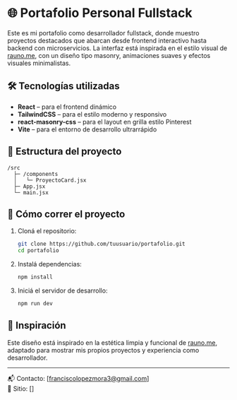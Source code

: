 # 🌐 Portafolio Personal Fullstack

Este es mi portafolio como desarrollador fullstack, donde muestro proyectos destacados que abarcan desde frontend interactivo hasta backend con microservicios. La interfaz está inspirada en el estilo visual de [rauno.me](https://rauno.me), con un diseño tipo masonry, animaciones suaves y efectos visuales minimalistas.

## 🛠️ Tecnologías utilizadas

- **React** – para el frontend dinámico
- **TailwindCSS** – para el estilo moderno y responsivo
- **react-masonry-css** – para el layout en grilla estilo Pinterest
- **Vite** – para el entorno de desarrollo ultrarrápido

## 📂 Estructura del proyecto

```
/src
  ├─ /components
  │   └─ ProyectoCard.jsx
  ├─ App.jsx
  └─ main.jsx
```

## 🚀 Cómo correr el proyecto

1. Cloná el repositorio:
   ```bash
   git clone https://github.com/tuusuario/portafolio.git
   cd portafolio
   ```

2. Instalá dependencias:
   ```bash
   npm install
   ```

3. Iniciá el servidor de desarrollo:
   ```bash
   npm run dev
   ```

## 🧠 Inspiración

Este diseño está inspirado en la estética limpia y funcional de [rauno.me](https://rauno.me), adaptado para mostrar mis propios proyectos y experiencia como desarrollador.

---

📬 Contacto: [franciscolopezmora3@gmail.com]  
🔗 Sitio: []

